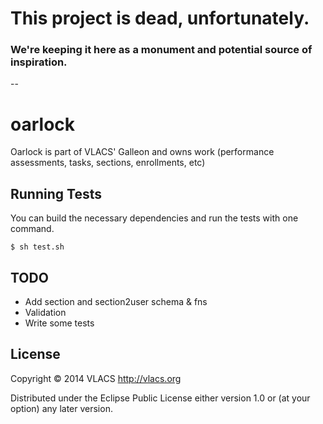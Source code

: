# This project is dead, unfortunately. #

### We're keeping it here as a monument and potential source of inspiration. ###

--

# oarlock

Oarlock is part of VLACS' Galleon and owns work (performance assessments, tasks, sections, enrollments, etc)

## Running Tests
You can build the necessary dependencies and run the tests with one command.

```$ sh test.sh```

## TODO
- Add section and section2user schema & fns
- Validation
- Write some tests

## License

Copyright © 2014 VLACS http://vlacs.org

Distributed under the Eclipse Public License either version 1.0 or (at
your option) any later version.
